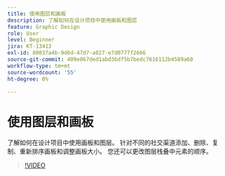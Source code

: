 ```yaml
---
title: 使用图层和画板
description: 了解如何在设计项目中使用画板和图层
feature: Graphic Design
role: User
level: Beginner
jira: KT-13413
exl-id: 80037a4b-9d6d-47d7-a827-e7d0777f2666
source-git-commit: 409e067ded1abd3bdf5b7bedc7616112b4589a60
workflow-type: tm+mt
source-wordcount: '55'
ht-degree: 0%

---
```


# 使用图层和画板

了解如何在设计项目中使用画板和图层。 针对不同的社交渠道添加、删除、复制、重新排序画板和调整画板大小。 您还可以更改图层栈叠中元素的顺序。

>[!VIDEO](https://video.tv.adobe.com/v/3420214?quality=12&learn=on&hidetitle=true)
